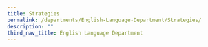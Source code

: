 ```yaml
---
title: Strategies
permalink: /departments/English-Language-Department/Strategies/
description: ""
third_nav_title: English Language Department
---
```

